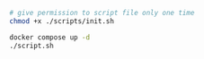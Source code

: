 ```bash
# give permission to script file only one time
chmod +x ./scripts/init.sh
```

```bash
docker compose up -d
./script.sh
```
